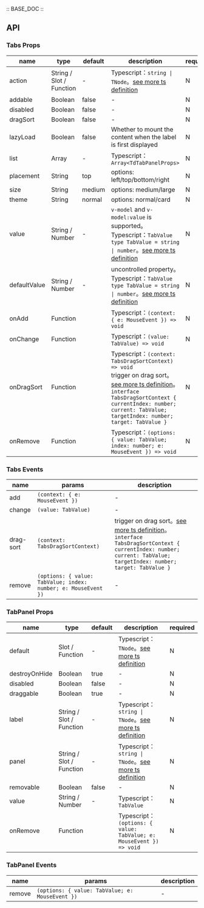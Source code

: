 :: BASE_DOC ::

## API
### Tabs Props

name | type | default | description | required
-- | -- | -- | -- | --
action | String / Slot / Function | - | Typescript：`string \| TNode`。[see more ts definition](https://github.com/Tencent/tdesign-vue-next/blob/develop/src/common.ts) | N
addable | Boolean | false | \- | N
disabled | Boolean | false | \- | N
dragSort | Boolean | false | \- | N
lazyLoad | Boolean | false | Whether to mount the content when the label is first displayed | N
list | Array | - | Typescript：`Array<TdTabPanelProps>` | N
placement | String | top | options: left/top/bottom/right | N
size | String | medium | options: medium/large | N
theme | String | normal | options: normal/card | N
value | String / Number | - | `v-model` and `v-model:value` is supported。Typescript：`TabValue` `type TabValue = string \| number`。[see more ts definition](https://github.com/Tencent/tdesign-vue-next/tree/develop/src/tabs/type.ts) | N
defaultValue | String / Number | - | uncontrolled property。Typescript：`TabValue` `type TabValue = string \| number`。[see more ts definition](https://github.com/Tencent/tdesign-vue-next/tree/develop/src/tabs/type.ts) | N
onAdd | Function |  | Typescript：`(context: { e: MouseEvent }) => void`<br/> | N
onChange | Function |  | Typescript：`(value: TabValue) => void`<br/> | N
onDragSort | Function |  | Typescript：`(context: TabsDragSortContext) => void`<br/>trigger on drag sort。[see more ts definition](https://github.com/Tencent/tdesign-vue-next/tree/develop/src/tabs/type.ts)。<br/>`interface TabsDragSortContext { currentIndex: number; current: TabValue; targetIndex: number; target: TabValue }`<br/> | N
onRemove | Function |  | Typescript：`(options: { value: TabValue; index: number; e: MouseEvent }) => void`<br/> | N

### Tabs Events

name | params | description
-- | -- | --
add | `(context: { e: MouseEvent })` | \-
change | `(value: TabValue)` | \-
drag-sort | `(context: TabsDragSortContext)` | trigger on drag sort。[see more ts definition](https://github.com/Tencent/tdesign-vue-next/tree/develop/src/tabs/type.ts)。<br/>`interface TabsDragSortContext { currentIndex: number; current: TabValue; targetIndex: number; target: TabValue }`<br/>
remove | `(options: { value: TabValue; index: number; e: MouseEvent })` | \-

### TabPanel Props

name | type | default | description | required
-- | -- | -- | -- | --
default | Slot / Function | - | Typescript：`TNode`。[see more ts definition](https://github.com/Tencent/tdesign-vue-next/blob/develop/src/common.ts) | N
destroyOnHide | Boolean | true | \- | N
disabled | Boolean | false | \- | N
draggable | Boolean | true | \- | N
label | String / Slot / Function | - | Typescript：`string \| TNode`。[see more ts definition](https://github.com/Tencent/tdesign-vue-next/blob/develop/src/common.ts) | N
panel | String / Slot / Function | - | Typescript：`string \| TNode`。[see more ts definition](https://github.com/Tencent/tdesign-vue-next/blob/develop/src/common.ts) | N
removable | Boolean | false | \- | N
value | String / Number | - | Typescript：`TabValue` | N
onRemove | Function |  | Typescript：`(options: { value: TabValue; e: MouseEvent }) => void`<br/> | N

### TabPanel Events

name | params | description
-- | -- | --
remove | `(options: { value: TabValue; e: MouseEvent })` | \-

